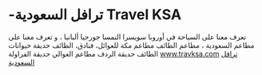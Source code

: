 # -ترافل السعودية   Travel KSA
تعرف معنا على السياحة في أوروبا سويسرا النمسا جورجيا ألبانيا ، و تعرف معنا على مطاعم السعودية ، مطاعم الطائف مطاعم مكة للعوائل، فنادق، الطائف حديقة حيوانات الطائف حديقة الردف مطاعم العوالي حديقة الفراولة
www.travksa.com
<a href="http://www.travksa.com/"> ترافل السعودية</a>
